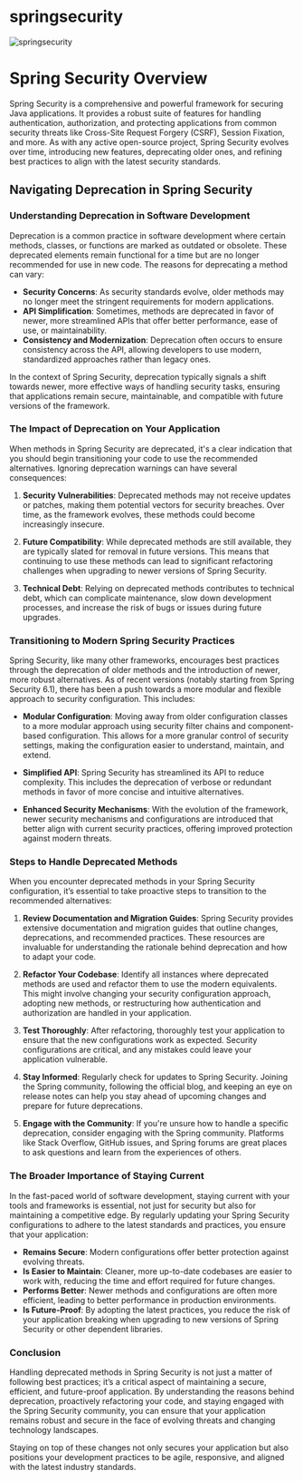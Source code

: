 # springsecurity

![springsecurity](https://www.oneupweb.com/wp-content/uploads/2019/12/20191217_OUW_CyberSecurity1.gif)
# Spring Security Overview

Spring Security is a comprehensive and powerful framework for securing Java applications. It provides a robust suite of features for handling authentication, authorization, and protecting applications from common security threats like Cross-Site Request Forgery (CSRF), Session Fixation, and more. As with any active open-source project, Spring Security evolves over time, introducing new features, deprecating older ones, and refining best practices to align with the latest security standards.

## Navigating Deprecation in Spring Security

### Understanding Deprecation in Software Development

Deprecation is a common practice in software development where certain methods, classes, or functions are marked as outdated or obsolete. These deprecated elements remain functional for a time but are no longer recommended for use in new code. The reasons for deprecating a method can vary:

- **Security Concerns**: As security standards evolve, older methods may no longer meet the stringent requirements for modern applications.
- **API Simplification**: Sometimes, methods are deprecated in favor of newer, more streamlined APIs that offer better performance, ease of use, or maintainability.
- **Consistency and Modernization**: Deprecation often occurs to ensure consistency across the API, allowing developers to use modern, standardized approaches rather than legacy ones.

In the context of Spring Security, deprecation typically signals a shift towards newer, more effective ways of handling security tasks, ensuring that applications remain secure, maintainable, and compatible with future versions of the framework.

### The Impact of Deprecation on Your Application

When methods in Spring Security are deprecated, it's a clear indication that you should begin transitioning your code to use the recommended alternatives. Ignoring deprecation warnings can have several consequences:

1. **Security Vulnerabilities**: Deprecated methods may not receive updates or patches, making them potential vectors for security breaches. Over time, as the framework evolves, these methods could become increasingly insecure.

2. **Future Compatibility**: While deprecated methods are still available, they are typically slated for removal in future versions. This means that continuing to use these methods can lead to significant refactoring challenges when upgrading to newer versions of Spring Security.

3. **Technical Debt**: Relying on deprecated methods contributes to technical debt, which can complicate maintenance, slow down development processes, and increase the risk of bugs or issues during future upgrades.

### Transitioning to Modern Spring Security Practices

Spring Security, like many other frameworks, encourages best practices through the deprecation of older methods and the introduction of newer, more robust alternatives. As of recent versions (notably starting from Spring Security 6.1), there has been a push towards a more modular and flexible approach to security configuration. This includes:

- **Modular Configuration**: Moving away from older configuration classes to a more modular approach using security filter chains and component-based configuration. This allows for a more granular control of security settings, making the configuration easier to understand, maintain, and extend.

- **Simplified API**: Spring Security has streamlined its API to reduce complexity. This includes the deprecation of verbose or redundant methods in favor of more concise and intuitive alternatives.

- **Enhanced Security Mechanisms**: With the evolution of the framework, newer security mechanisms and configurations are introduced that better align with current security practices, offering improved protection against modern threats.

### Steps to Handle Deprecated Methods

When you encounter deprecated methods in your Spring Security configuration, it’s essential to take proactive steps to transition to the recommended alternatives:

1. **Review Documentation and Migration Guides**: Spring Security provides extensive documentation and migration guides that outline changes, deprecations, and recommended practices. These resources are invaluable for understanding the rationale behind deprecation and how to adapt your code.

2. **Refactor Your Codebase**: Identify all instances where deprecated methods are used and refactor them to use the modern equivalents. This might involve changing your security configuration approach, adopting new methods, or restructuring how authentication and authorization are handled in your application.

3. **Test Thoroughly**: After refactoring, thoroughly test your application to ensure that the new configurations work as expected. Security configurations are critical, and any mistakes could leave your application vulnerable.

4. **Stay Informed**: Regularly check for updates to Spring Security. Joining the Spring community, following the official blog, and keeping an eye on release notes can help you stay ahead of upcoming changes and prepare for future deprecations.

5. **Engage with the Community**: If you're unsure how to handle a specific deprecation, consider engaging with the Spring community. Platforms like Stack Overflow, GitHub issues, and Spring forums are great places to ask questions and learn from the experiences of others.

### The Broader Importance of Staying Current

In the fast-paced world of software development, staying current with your tools and frameworks is essential, not just for security but also for maintaining a competitive edge. By regularly updating your Spring Security configurations to adhere to the latest standards and practices, you ensure that your application:

- **Remains Secure**: Modern configurations offer better protection against evolving threats.
- **Is Easier to Maintain**: Cleaner, more up-to-date codebases are easier to work with, reducing the time and effort required for future changes.
- **Performs Better**: Newer methods and configurations are often more efficient, leading to better performance in production environments.
- **Is Future-Proof**: By adopting the latest practices, you reduce the risk of your application breaking when upgrading to new versions of Spring Security or other dependent libraries.

### Conclusion

Handling deprecated methods in Spring Security is not just a matter of following best practices; it’s a critical aspect of maintaining a secure, efficient, and future-proof application. By understanding the reasons behind deprecation, proactively refactoring your code, and staying engaged with the Spring Security community, you can ensure that your application remains robust and secure in the face of evolving threats and changing technology landscapes.

Staying on top of these changes not only secures your application but also positions your development practices to be agile, responsive, and aligned with the latest industry standards.

